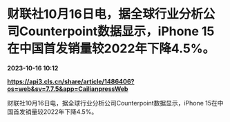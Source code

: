 # 财联社10月16日电，据全球行业分析公司Counterpoint数据显示，iPhone 15在中国首发销量较2022年下降4.5%。

**2023-10-16 10:12**

**https://api3.cls.cn/share/article/1486406?os=web&sv=7.7.5&app=CailianpressWeb**

财联社10月16日电，据全球行业分析公司Counterpoint数据显示，iPhone 15在中国首发销量较2022年下降4.5%。